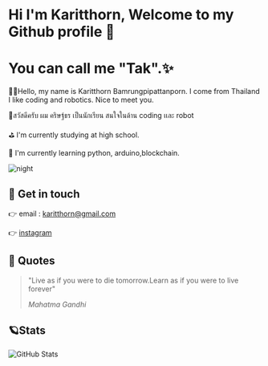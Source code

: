 # Hi I'm Karitthorn, Welcome to my Github profile 👋
# You can call me "Tak".✨

🙋‍♂️Hello, my name is Karitthorn Bamrungpipattanporn. I come from Thailand
I like coding and robotics. Nice to meet you.

🙋‍สวัสดีครับ ผม คริษฐ์ธร เป็นนักเรียน สนใจในด้าน coding เเละ robot

⛳ I'm currently studying at high school.

🌱 I'm currently learning python, arduino,blockchain.

![night](https://upload.wikimedia.org/wikipedia/commons/b/b3/Sanfran-night.jpg)

## 🌟 Get in touch

👉 email : karitthorn@gmail.com

👉 [instagram](https://www.instagram.com/karitthorn/)

## 🌝 Quotes
>"Live as if you were to die tomorrow.Learn as if you were to live forever"
>
>*Mahatma Gandhi*
## 🪐Stats
![GitHub Stats](https://github-readme-stats.vercel.app/api?username=karitthorn&theme=radical)



